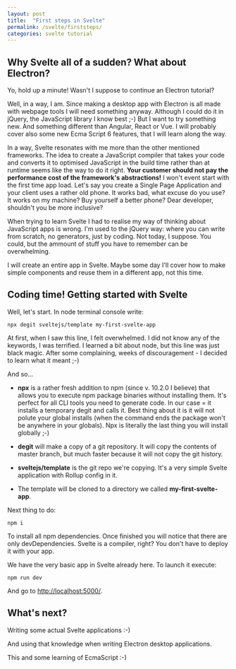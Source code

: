 ```yaml
---
layout: post
title:  "First steps in Svelte"
permalink: /svelte/firststeps/
categories: svelte tutorial
---
```


## Why Svelte all of a sudden? What about Electron?

Yo, hold up a minute! Wasn't I suppose to continue an Electron tutorial?

Well, in a way, I am. Since making a desktop app with Electron is all made with webpage tools I will need something anyway. Although I could do it in jQuery, the JavaScript library I know best ;-) But I want to try something new. And something different than Angular, React or Vue. I will probably cover also some new Ecma Script 6 features, that I will learn along the way.

In a way, Svelte resonates with me more than the other mentioned frameworks. The idea to create a JavaScript compiler that takes your code and converts it to optimised JavaScript in the build time rather than at runtime seems like the way to do it right. **Your customer should not pay the performance cost of the framework's abstractions!** I won't event start with the first time app load. Let's say you create a Single Page Application and your client uses a rather old phone. It works bad, what excuse do you use? It works on my machine? Buy yourself a better phone? Dear developer, shouldn't you be more inclusive?

When trying to learn Svelte I had to realise my way of thinking about JavaScript apps is wrong. I'm used to the jQuery way: where you can write from scratch, no generators, just by coding. Not today, I suppose. You could, but the ammount of stuff you have to remember can be overwhelming.

I will create an entire app in Svelte. Maybe some day I'll cover how to make simple components and reuse them in a different app, not this time.

## Coding time! Getting started with Svelte

Well, let's start. In node terminal console write:

`npx degit sveltejs/template my-first-svelte-app`

At first, when I saw this line, I felt overwhelmed. I did not know any of the keywords, I was terrified. I learned a bit about node, but this line was just black magic. After some complaining, weeks of discouragement - I decided to learn what it meant ;-)

And so...

* **npx** is a rather fresh addition to npm (since v. 10.2.0 I believe) that allows you to execute npm package binaries without installing them. It's perfect for all CLI tools you need to generate code. In our case = it installs a temporary degit and calls it. Best thing about it is it will not polute your global installs (when the command ends the package won't be anywhere in your globals). Npx is literally the last thing you will install globally ;-)

* **degit** will make a copy of a git repository. It will copy the contents of master branch, but much faster because it will not copy the git history.

* **sveltejs/template** is the git repo we're copying. It's a very simple Svelte application with Rollup config in it.

* The template will be cloned to a directory we called **my-first-svelte-app**.

Next thing to do:

`npm i`

To install all npm dependencies. Once finished you will notice that there are only devDependencies. Svelte is a compiler, right? You don't have to deploy it with your app.

We have the very basic app in Svelte already here. To launch it execute:

`npm run dev`

And go to [http://localhost:5000/](http://localhost:5000/).

## What's next?

Writing some actual Svelte applications :-)

And using that knowledge when writing Electron desktop applications.

This and some learning of EcmaScript :-)